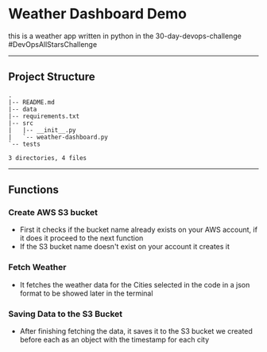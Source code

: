 # Weather Dashboard Demo
this is a weather app written in python in the 30-day-devops-challenge #DevOpsAllStarsChallenge

---

## Project Structure
```
.
|-- README.md
|-- data
|-- requirements.txt
|-- src
|   |-- __init__.py
|   `-- weather-dashboard.py
`-- tests

3 directories, 4 files
```
---
## Functions
### Create AWS S3 bucket 
- First it checks if the bucket name already exists on your AWS account, if it does it proceed to the next function
- If the S3 bucket name doesn't exist on your account it creates it

### Fetch Weather 
- It fetches the weather data for the Cities selected in the code in a json format to be showed later in the terminal

### Saving Data to the S3 Bucket
- After finishing fetching the data, it saves it to the S3 bucket we created before each as an object with the timestamp for each city
